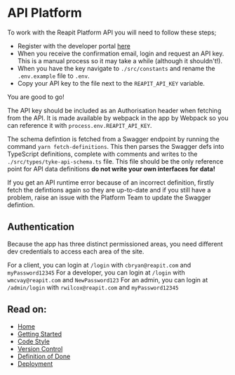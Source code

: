 # API Platform

To work with the Reapit Platform API you will need to follow these steps;

- Register with the developer portal [here](https://reapit.cloud.tyk.io/portal/)
- When you receive the confirmation email, login and request an API key. This is a manual process so it may take a while (although it shouldn't!).
- When you have the key navigate to `./src/constants` and rename the `.env.example` file to `.env`. 
- Copy your API key to the file next to the `REAPIT_API_KEY` variable.

You are good to go!

The API key should be included as an Authorisation header when fetching from the API. It is made available by webpack in the app by Webpack so you can reference it with `process.env.REAPIT_API_KEY`.

The schema defintion is fetched from a Swagger endpoint by running the command `yarn fetch-definitions`. This then parses the Swagger defs into TypeScript definitions, complete with comments and writes to the `./src/types/tyke-api-schema.ts` file. This file should be the only reference point  for API data definitions **do not write your own interfaces for data!** 

If you get an API runtime error because of an incorrect definition, firstly fetch the defintions again so they are up-to-date and if you still have a problem, raise an issue with the Platform Team to update the Swagger defintion.

## Authentication

Because the app has three distinct permissioned areas, you need different dev credentials to access each area of the site.

For a client, you can login at `/login` with `cbryan@reapit.com` and `myPassword12345`
For a developer, you can login at `/login` with `wmcvay@reapit.com` and `NewPassword123`
For an admin, you can login at `/admin/login` with `rwilcox@reapit.com` and `myPassword12345`


## Read on:

- [Home](../../README.md)
- [Getting Started](./GETTING_STARTED.md)
- [Code Style](./CODE_STYLE.md)
- [Version Control](./VERSION_CONTROL.md)
- [Definition of Done](./DEFINITION_OF_DONE.md)
- [Deployment](./DEPLOYMENT.md)
